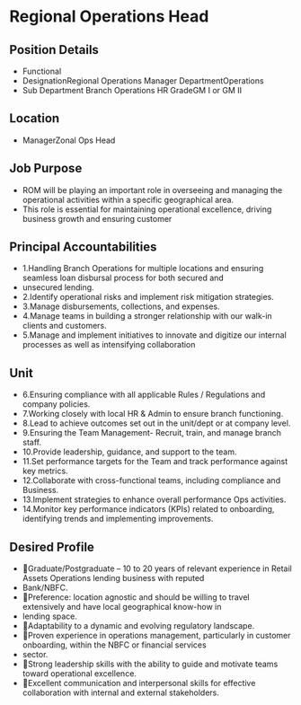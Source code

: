 # Regional Operations Head

## Position Details

* Functional
* DesignationRegional Operations Manager DepartmentOperations
* Sub Department Branch Operations HR GradeGM I or GM II

## Location

* ManagerZonal Ops Head

## Job Purpose

* ROM will be playing an important role in overseeing and managing the operational activities within a specific geographical area.
* This role is essential for maintaining operational excellence, driving business growth and ensuring customer

## Principal Accountabilities

* 1.Handling Branch Operations for multiple locations and ensuring seamless loan disbursal process for both secured and
* unsecured lending.
* 2.Identify operational risks and implement risk mitigation strategies.
* 3.Manage disbursements, collections, and expenses.
* 4.Manage teams in building a stronger relationship with our walk-in clients and customers.
* 5.Manage and implement initiatives to innovate and digitize our internal processes as well as intensifying collaboration

## Unit

* 6.Ensuring compliance with all applicable Rules / Regulations and company policies.
* 7.Working closely with local HR & Admin to ensure branch functioning.
* 8.Lead to achieve outcomes set out in the unit/dept or at company level.
* 9.Ensuring the Team Management- Recruit, train, and manage branch staff.
* 10.Provide leadership, guidance, and support to the team.
* 11.Set performance targets for the Team and track performance against key metrics.
* 12.Collaborate with cross-functional teams, including compliance and Business.
* 13.Implement strategies to enhance overall performance Ops activities.
* 14.Monitor key performance indicators (KPIs) related to onboarding, identifying trends and implementing improvements.

## Desired Profile

* Graduate/Postgraduate – 10 to 20 years of relevant experience in Retail Assets Operations lending business with reputed
* Bank/NBFC.
* Preference: location agnostic and should be willing to travel extensively and have local geographical know-how in
* lending space.
* Adaptability to a dynamic and evolving regulatory landscape.
* Proven experience in operations management, particularly in customer onboarding, within the NBFC or financial services
* sector.
* Strong leadership skills with the ability to guide and motivate teams toward operational excellence.
* Excellent communication and interpersonal skills for effective collaboration with internal and external stakeholders.

